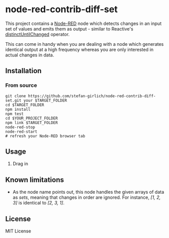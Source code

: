 # node-red-contrib-diff-set

This project contains a <a href="https://nodered.org">Node-RED</a> node which detects changes in an input set of values and emits them as output - similar to Reactive's <a href="http://rxmarbles.com/#distinctUntilChanged">distinctUntilChanged</a> operator.

This can come in handy when you are dealing with a node which generates identical output at a high frequency whereas you are only interested in actual changes in data.

## Installation


### From source

```
git clone https://github.com/stefan-girlich/node-red-contrib-diff-set.git your $TARGET_FOLDER
cd $TARGET_FOLDER
npm install
npm test
cd $YOUR_PROJECT_FOLDER
npm link $TARGET_FOLDER
node-red-stop
node-red-start
# refresh your Node-RED browser tab
```

## Usage

1. Drag in 


## Known limitations
- As the node name points out, this node handles the given arrays of data as _sets_, meaning that changes in order are ignored. For instance, _[1, 2, 3]_ is identical to _[2, 3, 1]_.

## License
MIT License